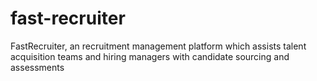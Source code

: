 # fast-recruiter
FastRecruiter, an recruitment management platform which assists talent acquisition teams and hiring managers with candidate sourcing and assessments
